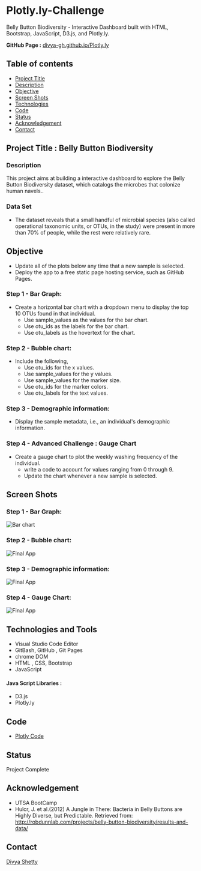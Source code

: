 # Plotly.ly-ChallengeBelly Button Biodiversity  - Interactive Dashboard built with HTML, Bootstrap, JavaScript, D3.js, and Plotly.ly.__GitHub Page :__ [divya-gh.github.io/Plotly.ly](https://divya-gh.github.io/Plotly.ly-Challenge/)## Table of contents* [Project Title ](#project-title)* [Description](#description)* [Objective](#objective)* [Screen Shots](#screen-shots)* [Technologies](#technologies)* [Code](#code)* [Status](#status)* [Acknowledgement ](#acknowledgement )* [Contact](#contact)## Project Title : Belly Button Biodiversity ### Description This project aims at building a interactive dashboard to explore the Belly Button Biodiversity dataset, which catalogs the microbes that colonize human navels..### Data Set- The dataset reveals that a small handful of microbial species (also called operational taxonomic units, or OTUs, in the study) were present in more than 70% of people, while the rest were relatively rare.## Objective- Update all of the plots below any time that a new sample is selected.- Deploy the app to a free static page hosting service, such as GitHub Pages.### Step 1 - Bar Graph:- Create a horizontal bar chart with a dropdown menu to display the top 10 OTUs found in that individual.	* Use sample_values as the values for the bar chart.	* Use otu_ids as the labels for the bar chart.	* Use otu_labels as the hovertext for the chart.### Step 2 - Bubble chart: - Include the following,	* Use otu_ids for the x values.	* Use sample_values for the y values.	* Use sample_values for the marker size.	* Use otu_ids for the marker colors.	* Use otu_labels for the text values.### Step 3 - Demographic information:- Display the sample metadata, i.e., an individual's demographic information.### Step 4 -  Advanced Challenge : Gauge Chart- Create a gauge chart to plot the weekly washing frequency of the individual.	* write a code to account for values ranging from 0 through 9.	* Update the chart whenever a new sample is selected.	## Screen Shots### Step 1 - Bar Graph:![Bar chart](./Images/bar-chart.jpg)### Step 2 - Bubble chart:![Final App](./Images/bubble-chart.jpg)### Step 3 - Demographic information: ![Final App](./Images/Demo-info.jpg)### Step 4 -  Gauge Chart: ![Final App](./Images/Gauge.jpg)## Technologies and Tools* Visual Studio Code Editor* GitBash, GitHub , Git Pages* chrome DOM* HTML , CSS, Bootstrap* JavaScript#### Java Script Libraries :* D3.js	* Plotly.ly	## Code - [Plotly Code](/static/js/app.js)## StatusProject Complete## Acknowledgement - UTSA BootCamp- Hulcr, J. et al.(2012) A Jungle in There: Bacteria in Belly Buttons are Highly Diverse, but Predictable. Retrieved from: http://robdunnlab.com/projects/belly-button-biodiversity/results-and-data/## Contact [Divya Shetty](https://github.com/divya-gh) 